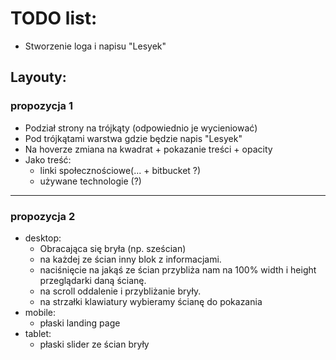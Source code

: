 # TODO list:

- Stworzenie loga i napisu "Lesyek"

## Layouty:

### propozycja 1
  - Podział strony na trójkąty (odpowiednio je wycieniować)
  - Pod trójkątami warstwa gdzie będzie napis "Lesyek"
  - Na hoverze zmiana na kwadrat + pokazanie treści + opacity
  - Jako treść:
    - linki społecznościowe(... + bitbucket ?)
    - używane technologie (?)

---

### propozycja 2
  - desktop:
    - Obracająca się bryła (np. sześcian)
    - na każdej ze ścian inny blok z informacjami.
    - naciśnięcie na jakąś ze ścian przybliża nam na 100% width i height przeglądarki daną ścianę.
    - na scroll oddalenie i przybliżanie bryły.
    - na strzałki klawiatury wybieramy ścianę do pokazania
  - mobile: 
    - płaski landing page
  - tablet: 
    - płaski slider ze ścian bryły
